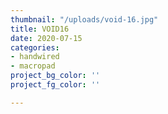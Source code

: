 ```yaml
---
thumbnail: "/uploads/void-16.jpg"
title: VOID16
date: 2020-07-15
categories:
- handwired
- macropad
project_bg_color: ''
project_fg_color: ''

---
```

